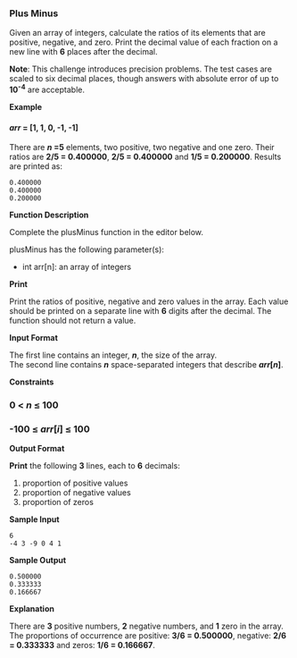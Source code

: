 ### __Plus Minus__

Given an array of integers, calculate the ratios of its elements that are positive, negative, and zero. Print the decimal value of each fraction on a new line with __6__ places after the decimal.

__Note__: This challenge introduces precision problems. The test cases are scaled to six decimal places, though answers with absolute error of up to __10<sup>-4</sup>__ are acceptable.

__Example__

#### ___arr_ = [1, 1, 0, -1, -1]__

There are ___n_ =5__ elements, two positive, two negative and one zero. Their ratios are __2/5 = 0.400000__, __2/5 = 0.400000__ and __1/5 = 0.200000__. Results are printed as:

```
0.400000
0.400000
0.200000
```
__Function Description__

Complete the plusMinus function in the editor below.

plusMinus has the following parameter(s):

- int arr[n]: an array of integers

__Print__  

Print the ratios of positive, negative and zero values in the array. Each value should be printed on a separate line with __6__ digits after the decimal. The function should not return a value.  

__Input Format__  

The first line contains an integer, ___n___, the size of the array.  
The second line contains ___n___ space-separated integers that describe ___arr_[_n_]__.

__Constraints__

### 0 &lt; _n_ &le;  100
### -100 &le; _arr_[_i_] &le; 100


__Output Format__

__Print__ the following __3__ lines, each to __6__ decimals:

1. proportion of positive values
2. proportion of negative values
3. proportion of zeros

__Sample Input__

```
6
-4 3 -9 0 4 1         
```

__Sample Output__
```
0.500000
0.333333
0.166667
```
__Explanation__

There are __3__ positive numbers, __2__ negative numbers, and __1__ zero in the array.  
The proportions of occurrence are positive: __3/6 = 0.500000__, negative: __2/6 = 0.333333__ and zeros: __1/6 = 0.166667__.
